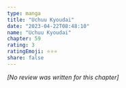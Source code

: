```yaml
---
type: manga
title: "Uchuu Kyoudai"
date: "2023-04-22T08:48:10"
name: "Uchuu Kyoudai"
chapter: 59
rating: 3
ratingEmoji: ⭐️⭐️⭐️
share: false
---
```


*[No review was written for this chapter]*
